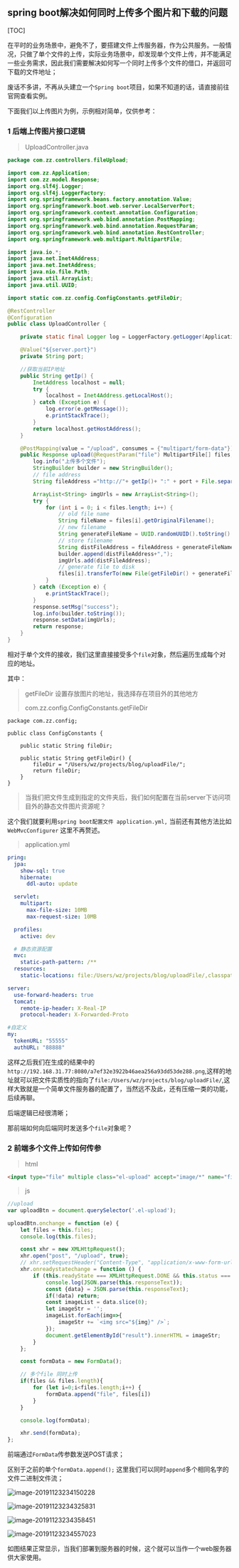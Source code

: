 ## spring boot解决如何同时上传多个图片和下载的问题

[TOC]

在平时的业务场景中，避免不了，要搭建文件上传服务器，作为公共服务。一般情况，只做了单个文件的上传，实际业务场景中，却发现单个文件上传，并不能满足一些业务需求，因此我们需要解决如何写一个同时上传多个文件的借口，并返回可下载的文件地址；



废话不多讲，不再从头建立一个`Spring boot`项目，如果不知道的话，请直接前往官网查看实例。



下面我们以上传图片为例，示例相对简单，仅供参考：

### 1 后端上传图片接口逻辑

> UploadController.java

```java
package com.zz.controllers.fileUpload;

import com.zz.Application;
import com.zz.model.Response;
import org.slf4j.Logger;
import org.slf4j.LoggerFactory;
import org.springframework.beans.factory.annotation.Value;
import org.springframework.boot.web.server.LocalServerPort;
import org.springframework.context.annotation.Configuration;
import org.springframework.web.bind.annotation.PostMapping;
import org.springframework.web.bind.annotation.RequestParam;
import org.springframework.web.bind.annotation.RestController;
import org.springframework.web.multipart.MultipartFile;

import java.io.*;
import java.net.Inet4Address;
import java.net.InetAddress;
import java.nio.file.Path;
import java.util.ArrayList;
import java.util.UUID;

import static com.zz.config.ConfigConstants.getFileDir;

@RestController
@Configuration
public class UploadController {

    private static final Logger log = LoggerFactory.getLogger(Application.class);

    @Value("${server.port}")
    private String port;

  	//获取当前IP地址
    public String getIp() {
        InetAddress localhost = null;
        try {
            localhost = Inet4Address.getLocalHost();
        } catch (Exception e) {
            log.error(e.getMessage());
            e.printStackTrace();
        }
        return localhost.getHostAddress();
    }

    @PostMapping(value = "/upload", consumes = {"multipart/form-data"})
    public Response upload(@RequestParam("file") MultipartFile[] files, Response response) {
        log.info("上传多个文件");
        StringBuilder builder = new StringBuilder();
        // file address
        String fileAddress ="http://"+ getIp()+ ":" + port + File.separator;

        ArrayList<String> imgUrls = new ArrayList<String>();
        try {
            for (int i = 0; i < files.length; i++) {
                // old file name
                String fileName = files[i].getOriginalFilename();
                // new filename
                String generateFileName = UUID.randomUUID().toString().replaceAll("-", "") + fileName.substring(fileName.lastIndexOf("."));
                // store filename
                String distFileAddress = fileAddress + generateFileName;
                builder.append(distFileAddress+",");
                imgUrls.add(distFileAddress);
                // generate file to disk
                files[i].transferTo(new File(getFileDir() + generateFileName));
            }
        } catch (Exception e) {
            e.printStackTrace();
        }
        response.setMsg("success");
        log.info(builder.toString());
        response.setData(imgUrls);
        return response;
    }
}

```

相对于单个文件的接收，我们这里直接接受多个`file`对象，然后遍历生成每个对应的地址。

其中：

> getFileDir 设置存放图片的地址，我选择存在项目外的其他地方
>
> com.zz.config.ConfigConstants.getFileDir

```
package com.zz.config;

public class ConfigConstants {

    public static String fileDir;

    public static String getFileDir() {
        fileDir = "/Users/wz/projects/blog/uploadFile/";
        return fileDir;
    }
}

```

> 当我们把文件生成到指定的文件夹后，我们如何配置在当前server下访问项目外的静态文件图片资源呢？

这个我们就要利用`spring boot配置文件 application.yml,` 当前还有其他方法比如 `WebMvcConfigurer`   这里不再赘述。

> application.yml

```yaml
pring:
  jpa:
    show-sql: true
    hibernate:
      ddl-auto: update

  servlet:
    multipart:
      max-file-size: 10MB
      max-request-size: 10MB

  profiles:
    active: dev

  # 静态资源配置
  mvc:
    static-path-pattern: /**
  resources:
    static-locations: file:/Users/wz/projects/blog/uploadFile/,classpath:/static/,classpath:/resources/,classpath:/file/,classpath:/templates/

server:
  use-forward-headers: true
  tomcat:
    remote-ip-header: X-Real-IP
    protocol-header: X-Forwarded-Proto

#自定义
my:
  tokenURL: "55555"
  authURL: "88888"


```



这样之后我们在生成的结果中的 `http://192.168.31.77:8080/a7ef32e3922b46aea256a93dd53de288.png`,这样的地址就可以把文件实质性的指向了`file:/Users/wz/projects/blog/uploadFile/`,这样大致就是一个简单文件服务器的配置了，当然远不及此，还有压缩一类的功能，后续再聊。



后端逻辑已经很清晰；

那前端如何向后端同时发送多个`file`对象呢？

### 2 前端多个文件上传如何传参

> html

```html
<input type="file" multiple class="el-upload" accept="image/*" name="file">
```

> js

```javascript
//upload
var uploadBtn = document.querySelector('.el-upload');

uploadBtn.onchange = function (e) {
    let files = this.files;
    console.log(this.files);

    const xhr = new XMLHttpRequest();
    xhr.open("post", "/upload", true);
    // xhr.setRequestHeader("Content-Type", "application/x-www-form-urlencoded");
    xhr.onreadystatechange = function () {
        if (this.readyState === XMLHttpRequest.DONE && this.status === 200) {
            console.log(JSON.parse(this.responseText));
            const {data} = JSON.parse(this.responseText);
            if(!data) return;
            const imageList = data.slice(0);
            let imageStr = '';
            imageList.forEach(img=>{
                imageStr += `<img src="${img}" />`;
            });
            document.getElementById("result").innerHTML = imageStr;
        }
    };

    const formData = new FormData();

    // 多个file 同时上传
    if(files && files.length){
        for (let i=0;i<files.length;i++) {
            formData.append("file", files[i])
        }
    }

    console.log(formData);

    xhr.send(formData);
};
```

前端通过`FormData`传参数发送POST请求；

区别于之前的单个`formData.append();` 这里我们可以同时`append`多个相同名字的文件二进制文件流；


![image-20191123234150228](springboot同时上传多个图片和下载/image-20191123234150228-4523763.png)

![image-20191123234325831](springboot同时上传多个图片和下载/image-20191123234325831.png)

![image-20191123234358451](springboot同时上传多个图片和下载/image-20191123234358451.png)

![image-20191123234557023](springboot同时上传多个图片和下载/image-20191123234557023.png)

如图结果正常显示，当我们部署到服务器的时候，这个就可以当作一个web服务器供大家使用。